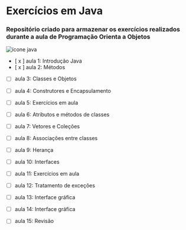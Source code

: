 # Exercícios em Java

### Repositório criado para armazenar os exercícios realizados durante a aula de Programação Orienta a Objetos
![ícone java](https://www.celsonunes.com.br/wp-content/uploads/2018/05/java-logo.png)

- [ x ] aula 1: Introdução Java
- [ x ] aula 2: Métodos
- [  ] aula 3: Classes e Objetos
- [  ] aula 4: Construtores e Encapsulamento
- [  ] aula 5: Exercícios em aula
- [  ] aula 6: Atributos e métodos de classes
- [  ] aula 7: Vetores e Coleções
- [  ] aula 8: Associações entre classes
- [  ] aula 9: Herança
- [  ] aula 10: Interfaces
- [  ] aula 11: Exercícios em aula
- [  ] aula 12: Tratamento de exceções
- [  ] aula 13: Interface gráfica
- [  ] aula 14: Interface gráfica
- [  ] aula 15: Revisão 



